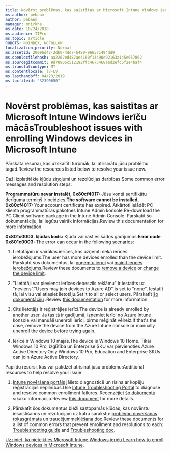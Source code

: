 ```yaml
---
title: Novērst problēmas, kas saistītas ar Microsoft Intune Windows ierīču mācās
ms.author: pebaum
author: pebaum
manager: mnirkhe
ms.date: 10/24/2018
ms.audience: ITPro
ms.topic: article
ROBOTS: NOINDEX, NOFOLLOW
localization_priority: Normal
ms.assetid: 20e9bd42-2db0-4dd7-b480-966571494dd9
ms.openlocfilehash: aa2262ed487ae4160f13490e92163a145e657862
ms.sourcegitcommit: 9d78905c512192ffc4675468abd2efc5f2e4baf4
ms.translationtype: MT
ms.contentlocale: lv-LV
ms.lasthandoff: 04/23/2019
ms.locfileid: "32390650"
---
```

# <a name="troubleshoot-issues-with-enrolling-windows-devices-in-microsoft-intune"></a><span data-ttu-id="63c58-102">Novērst problēmas, kas saistītas ar Microsoft Intune Windows ierīču mācās</span><span class="sxs-lookup"><span data-stu-id="63c58-102">Troubleshoot issues with enrolling Windows devices in Microsoft Intune</span></span>

<span data-ttu-id="63c58-103">Pārskata resursu, kas uzskaitīti turpmāk, lai atrisinātu jūsu problēmu tagad.</span><span class="sxs-lookup"><span data-stu-id="63c58-103">Review the resources listed below to resolve your issue now.</span></span> 
  
<span data-ttu-id="63c58-104">Daži izplatītākie kļūdu ziņojumi un rezolūcijas darbības:</span><span class="sxs-lookup"><span data-stu-id="63c58-104">Some common error messages and resolution steps:</span></span>
  
 <span data-ttu-id="63c58-105">**Programmatūru nevar instalēt, 0x80cf4017:** Jūsu kontā sertifikātu derīguma termiņš ir beidzies.</span><span class="sxs-lookup"><span data-stu-id="63c58-105">**The software cannot be installed, 0x80cf4017:** Your account certificate has expired.</span></span> <span data-ttu-id="63c58-106">Atkārtoti ielādēt PC klienta programmatūras pakotnes Intune Admin konsole.</span><span class="sxs-lookup"><span data-stu-id="63c58-106">Re-download the PC Client software package in the Intune Admin Console.</span></span> <span data-ttu-id="63c58-107">Pārskatīt šo dokumentāciju, lai iegūtu vairāk informācijas.</span><span class="sxs-lookup"><span data-stu-id="63c58-107">Review this documentation for more information.</span></span> 
  
 <span data-ttu-id="63c58-108">**0x801c0003. kļūdas kods:** Kļūda var rasties šādos gadījumos:</span><span class="sxs-lookup"><span data-stu-id="63c58-108">**Error code 0x801c0003:** The error can occur in the following scenarios:</span></span> 
  
1. <span data-ttu-id="63c58-109">Lietotājam ir vairākas ierīces, kas uzņemti nekā ierīces ierobežojums.</span><span class="sxs-lookup"><span data-stu-id="63c58-109">The user has more devices enrolled than the device limit.</span></span> <span data-ttu-id="63c58-110">Pārskatīt šos dokumentus, lai [noņemtu ierīci](https://docs.microsoft.com/intune/devices-wipe) vai [mainīt ierīces ierobežojums](https://docs.microsoft.com/intune/enrollment-restrictions-set#set-device-limit-restrictions).</span><span class="sxs-lookup"><span data-stu-id="63c58-110">Review these documents to [remove a device](https://docs.microsoft.com/intune/devices-wipe) or [change the device limit](https://docs.microsoft.com/intune/enrollment-restrictions-set#set-device-limit-restrictions).</span></span>
    
2. <span data-ttu-id="63c58-111">"Lietotāji var pievienot ierīces debeszils reklāmu" ir iestatīts uz "neviens".</span><span class="sxs-lookup"><span data-stu-id="63c58-111">"Users may join devices to Azure AD" is set to "none".</span></span> <span data-ttu-id="63c58-112">Iestatīt tā, lai visu vai atlasiet lietotāju.</span><span class="sxs-lookup"><span data-stu-id="63c58-112">Set it to all or select users.</span></span> <span data-ttu-id="63c58-113">Pārskatīt [šo dokumentāciju](https://docs.microsoft.com/azure/active-directory/device-management-azure-portal#configure-device-settings) .</span><span class="sxs-lookup"><span data-stu-id="63c58-113">Review [this documentation](https://docs.microsoft.com/azure/active-directory/device-management-azure-portal#configure-device-settings) for more information.</span></span> 
    
3. <span data-ttu-id="63c58-114">Cits lietotājs ir reģistrējies ierīci.</span><span class="sxs-lookup"><span data-stu-id="63c58-114">The device is already enrolled by another user.</span></span> <span data-ttu-id="63c58-115">Ja tas tā ir gadījumā, izņemiet ierīci no Azure Intune konsole vai manuāli unenroll ierīci, pirms mēģināt vēlreiz.</span><span class="sxs-lookup"><span data-stu-id="63c58-115">If that's the case, remove the device from the Azure Intune console or manually unenroll the device before trying again.</span></span>
    
4. <span data-ttu-id="63c58-116">Ierīcē ir Windows 10 mājās.</span><span class="sxs-lookup"><span data-stu-id="63c58-116">The device is Windows 10 Home.</span></span> <span data-ttu-id="63c58-117">Tikai Windows 10 Pro, izglītība un Enterprise SKU var pievienoties Azure Active Directory.</span><span class="sxs-lookup"><span data-stu-id="63c58-117">Only Windows 10 Pro, Education and Enterprise SKUs can join Azure Active Directory.</span></span>
    
<span data-ttu-id="63c58-118">Papildu resursi, kas var palīdzēt atrisināt jūsu problēmu:</span><span class="sxs-lookup"><span data-stu-id="63c58-118">Additional resources to help resolve your issue:</span></span>
  
1. <span data-ttu-id="63c58-119">[Intune novēršana portāls](https://devicemanagement.microsoft.com/#blade/Microsoft_Intune_DeviceSettings/TroubleshootBlade) jālieto diagnosticē un risina ar kopēju reģistrācijas nepilnības.</span><span class="sxs-lookup"><span data-stu-id="63c58-119">Use [Intune Troubleshooting Portal](https://devicemanagement.microsoft.com/#blade/Microsoft_Intune_DeviceSettings/TroubleshootBlade) to diagnose and resolve common enrollment failures.</span></span> <span data-ttu-id="63c58-120">Recenzējiet [šo dokumentu](https://docs.microsoft.com/intune/help-desk-operators) sīkāku informāciju.</span><span class="sxs-lookup"><span data-stu-id="63c58-120">Review [this document](https://docs.microsoft.com/intune/help-desk-operators) for more details.</span></span> 
    
2. <span data-ttu-id="63c58-121">Pārskatīt šos dokumentus bieži sastopamās kļūdas, kas novērstu iesaistīšanos un rezolūcijām uz katru sarakstu: [problēmu novēršanas rokasgrāmata](https://support.microsoft.com/help/4089533/troubleshooting-windows-device-enrollment-problems-in-microsoft-intune) un [traucējummeklēšana doc](https://docs.microsoft.com/intune-classic/troubleshoot/troubleshoot-device-enrollment-in-intune).</span><span class="sxs-lookup"><span data-stu-id="63c58-121">Review these documents for a list of common errors that prevent enrollment and resolutions to each: [Troubleshooting guide](https://support.microsoft.com/help/4089533/troubleshooting-windows-device-enrollment-problems-in-microsoft-intune) and [Troubleshooting doc](https://docs.microsoft.com/intune-classic/troubleshoot/troubleshoot-device-enrollment-in-intune).</span></span>
    
<span data-ttu-id="63c58-122">[Uzziniet, kā pieteikties Microsoft Intune Windows ierīču](https://docs.microsoft.com/intune/windows-enroll).</span><span class="sxs-lookup"><span data-stu-id="63c58-122">[Learn how to enroll Windows devices in Microsoft Intune](https://docs.microsoft.com/intune/windows-enroll).</span></span>
  

